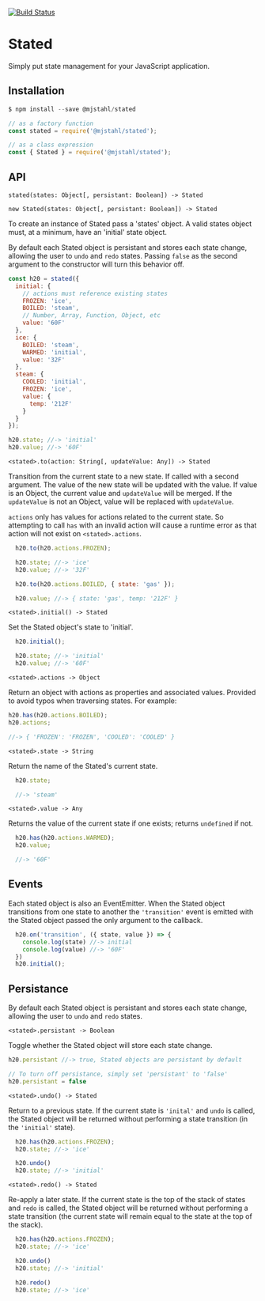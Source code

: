[![Build Status](https://travis-ci.com/mjstahl/stated.svg?branch=master)](https://travis-ci.com/mjstahl/stated)

# Stated
Simply put state management for your JavaScript application.

## Installation

```js
$ npm install --save @mjstahl/stated
```

```js
// as a factory function
const stated = require('@mjstahl/stated');

// as a class expression
const { Stated } = require('@mjstahl/stated');
```

## API

`stated(states: Object[, persistant: Boolean]) -> Stated`

`new Stated(states: Object[, persistant: Boolean]) -> Stated`

To create an instance of Stated pass a 'states' object. A valid states object
must, at a minimum, have an 'initial' state object.

By default each Stated object is persistant and stores each state change,
allowing the user to `undo` and `redo` states. Passing `false` as the
second argument to the constructor will turn this behavior off.

```js
const h20 = stated({
  initial: {
    // actions must reference existing states
    FROZEN: 'ice',
    BOILED: 'steam',
    // Number, Array, Function, Object, etc
    value: '60F'
  },
  ice: {
    BOILED: 'steam',
    WARMED: 'initial',
    value: '32F'
  },
  steam: {
    COOLED: 'initial',
    FROZEN: 'ice',
    value: {
      temp: '212F'
    }
  }
});

h20.state; //-> 'initial'
h20.value; //-> '60F'
```

`<stated>.to(action: String[, updateValue: Any]) -> Stated`

Transition from the current state to a new state. If called with a second
argument. The value of the new state will be updated with the value. If value
is an Object, the current value and `updateValue` will be merged. If the
`updateValue` is not an Object, value will be replaced with `updateValue`.

`actions` only has values for actions related to the current state. So
attempting to call `has` with an invalid action will cause a runtime error
as that action will not exist on `<stated>.actions`.

```js
  h20.to(h20.actions.FROZEN);

  h20.state; //-> 'ice'
  h20.value; //-> '32F'

  h20.to(h20.actions.BOILED, { state: 'gas' });

  h20.value; //-> { state: 'gas', temp: '212F' }
```

`<stated>.initial() -> Stated`

Set the Stated object's state to 'initial'.

```js
  h20.initial();

  h20.state; //-> 'initial'
  h20.value; //-> '60F'
```

`<stated>.actions -> Object`

Return an object with actions as properties and associated values. Provided to
avoid typos when traversing states. For example:

```js
h20.has(h20.actions.BOILED);
h20.actions;

//-> { 'FROZEN': 'FROZEN', 'COOLED': 'COOLED' }
```

`<stated>.state -> String`

Return the name of the Stated's current state.

```js
  h20.state;

  //-> 'steam'
```

`<stated>.value -> Any`

Returns the value of the current state if one exists; returns `undefined`
if not.

```js
  h20.has(h20.actions.WARMED);
  h20.value;

  //-> '60F'
```

## Events

Each stated object is also an EventEmitter. When the Stated object transitions
from one state to another the `'transition'` event is emitted with the Stated
object passed the only argument to the callback.

```js
  h20.on('transition', ({ state, value }) => {
    console.log(state) //-> initial
    console.log(value) //-> '60F'
  })
  h20.initial();
```

## Persistance

By default each Stated object is persistant and stores each state change,
allowing the user to `undo` and `redo` states.

`<stated>.persistant -> Boolean`

Toggle whether the Stated object will store each state change.

```js
h20.persistant //-> true, Stated objects are persistant by default

// To turn off persistance, simply set 'persistant' to 'false'
h20.persistant = false
```

`<stated>.undo() -> Stated`

Return to a previous state. If the current state is `'inital'` and `undo` is
called, the Stated object will be returned without performing a state
transition (in the `'initial'` state).

```js
  h20.has(h20.actions.FROZEN);
  h20.state; //-> 'ice'

  h20.undo()
  h20.state; //-> 'initial'
```

`<stated>.redo() -> Stated`

Re-apply a later state. If the current state is the top of the stack of states
and `redo` is called, the Stated object will be returned without performing a
state transition (the current state will remain equal to the state at the
top of the stack).

```js
  h20.has(h20.actions.FROZEN);
  h20.state; //-> 'ice'

  h20.undo()
  h20.state; //-> 'initial'

  h20.redo()
  h20.state; //-> 'ice'
```

